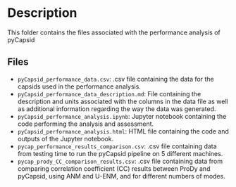 # Description
This folder contains the files associated with the performance analysis of pyCapsid

## Files
+ `pyCapsid_performance_data.csv`: .csv file containing the data for the capsids used in the performance analysis.
+ `pyCapsid_performance_data_description.md`: File containing the description and units associated with the columns in the data file as well as additional information regarding the way the data was generated.
+ `pyCapsid_performance_analysis.ipynb`: Jupyter notebook containing the code performing the analysis and assessment.
+ `pyCapsid_performance_analysis.html`: HTML file containing the code and outputs of the Jupyter notebook.
+ `pycap_performance_results_comparison.csv`: .csv file containing data from testing time to run the pyCapsid pipeline on 5 different machines. 
+ `pycap_prody_CC_comparison_results.csv`: .csv file containing data from comparing correlation coefficient (CC) results between ProDy and pyCapsid, using ANM and U-ENM, and for different numbers of modes.
